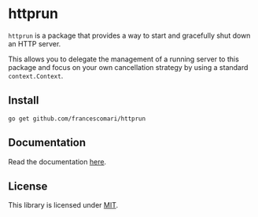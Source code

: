 # httprun

`httprun` is a package that provides a way to start and gracefully shut down an
HTTP server.

This allows you to delegate the management of a running server to this package
and focus on your own cancellation strategy by using a standard
`context.Context`.

## Install

```
go get github.com/francescomari/httprun
```

## Documentation

Read the documentation [here](https://pkg.go.dev/github.com/francescomari/httprun).

## License

This library is licensed under [MIT](LICENSE).
